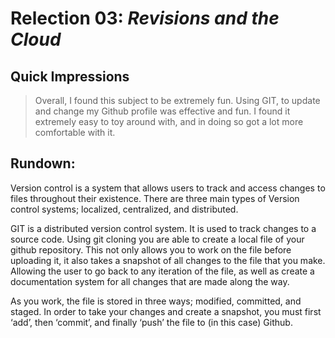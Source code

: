 # Relection 03: *Revisions and the Cloud*

## Quick Impressions

> Overall, I found this subject to be extremely fun. Using GIT, to update and change my Github profile was effective and fun. I found it extremely easy to toy around with, and in doing so got a lot more comfortable with it.

## Rundown:

Version control is a system that allows users to track and access changes to files throughout their existence. There are three main types of Version control systems; localized, centralized, and distributed.

GIT is a distributed version control system. It is used to track changes to a source code. Using git cloning you are able to create a local file of your github repository. This not only allows you to work on the file before uploading it, it also takes a snapshot of all changes to the file that you make. Allowing the user to go back to any iteration of the file, as well as create a documentation system for all changes that are made along the way. 

As you work, the file is stored in three ways; modified, committed, and staged. In order to take your changes and create a snapshot, you must first ‘add’, then ‘commit’, and finally ‘push’ the file to (in this case) Github.
